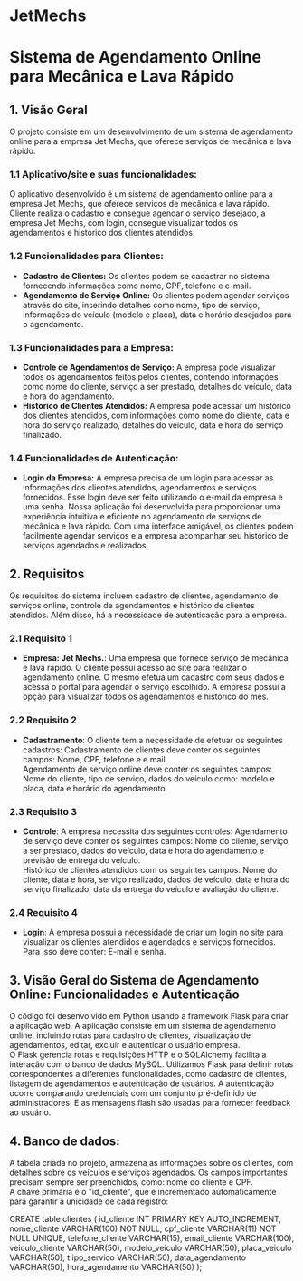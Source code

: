 # JetMechs

# Sistema de Agendamento Online para Mecânica e Lava Rápido

## 1. Visão Geral
O projeto consiste em um desenvolvimento de um sistema de agendamento online para a empresa Jet Mechs, que oferece serviços de mecânica e lava rápido. 

### 1.1 Aplicativo/site e suas funcionalidades:
O aplicativo desenvolvido é um sistema de agendamento online para a empresa Jet Mechs, que oferece serviços de mecânica e lava rápido. Cliente realiza o cadastro e 
consegue agendar o serviço desejado, a empresa Jet Mechs, com login, consegue visualizar todos os agendamentos e histórico dos clientes atendidos.

### 1.2 Funcionalidades para Clientes: 
- **Cadastro de Clientes:** Os clientes podem se cadastrar no sistema fornecendo 
informações como nome, CPF, telefone e e-mail. 
- **Agendamento de Serviço Online:** Os clientes podem agendar serviços através 
do site, inserindo detalhes como nome, tipo de serviço, informações do veículo 
(modelo e placa), data e horário desejados para o agendamento.

### 1.3 Funcionalidades para a Empresa: 
- **Controle de Agendamentos de Serviço:** A empresa pode visualizar todos os 
agendamentos feitos pelos clientes, contendo informações como nome do 
cliente, serviço a ser prestado, detalhes do veículo, data e hora do agendamento. 
- **Histórico de Clientes Atendidos:** A empresa pode acessar um histórico dos 
clientes atendidos, com informações como nome do cliente, data e hora do 
serviço realizado, detalhes do veículo, data e hora do serviço finalizado. 

### 1.4 Funcionalidades de Autenticação: 
- **Login da Empresa:** A empresa precisa de um login para acessar as informações 
dos clientes atendidos, agendamentos e serviços fornecidos. Esse login deve ser 
feito utilizando o e-mail da empresa e uma senha. 
Nossa aplicação foi desenvolvida para proporcionar uma experiência intuitiva e eficiente 
no agendamento de serviços de mecânica e lava rápido. Com uma interface amigável, 
os clientes podem facilmente agendar serviços e a empresa acompanhar seu histórico 
de serviços agendados e realizados.

## 2. Requisitos 
Os requisitos do sistema incluem cadastro de clientes, agendamento de serviços online, 
controle de agendamentos e histórico de clientes atendidos. Além disso, há a 
necessidade de autenticação para a empresa. 

### 2.1 Requisito 1
- **Empresa: Jet Mechs.**: Uma empresa que fornece serviço de mecânica e lava rápido. O cliente possui acesso ao 
site para realizar o agendamento online. O mesmo efetua um cadastro com seus dados e acessa o portal para agendar o serviço escolhido.
A empresa possui a opção para visualizar todos os agendamentos e histórico do mês.  

### 2.2 Requisito  2
- **Cadastramento**: O cliente tem a necessidade de efetuar os seguintes cadastros: 
Cadastramento de clientes deve conter os seguintes campos: Nome, CPF, telefone e e
mail.  
Agendamento de serviço online deve conter os seguintes campos: Nome do cliente, tipo 
de serviço, dados do veículo como: modelo e placa, data e horário do agendamento. 

### 2.3 Requisito  3
- **Controle**: A empresa necessita dos seguintes controles: 
Agendamento de serviço deve conter os seguintes campos: Nome do cliente, serviço a 
ser prestado, dados do veículo, data e hora do agendamento e previsão de entrega do 
veículo.  
Histórico de clientes atendidos com os seguintes campos: Nome do cliente, data e hora, 
serviço realizado, dados de veículo, data e hora do serviço finalizado, data da entrega do 
veículo e avaliação do cliente. 

### 2.4 Requisito 4
- **Login**: A empresa possui a necessidade de criar um login no site para visualizar os clientes 
atendidos e agendados e serviços fornecidos. Para isso deve conter: E-mail e senha.  

## 3. Visão Geral do Sistema de Agendamento Online: Funcionalidades e Autenticação 
O código foi desenvolvido em Python usando a framework Flask para criar a aplicação 
web. A aplicação consiste em um sistema de agendamento online, incluindo rotas para 
cadastro de clientes, visualização de agendamentos, editar, excluir e autenticar o 
usuário empresa.  
O Flask gerencia rotas e requisições HTTP e o SQLAlchemy facilita a interação com o 
banco de dados MySQL. Utilizamos Flask para definir rotas correspondentes a 
diferentes funcionalidades, como cadastro de clientes, listagem de agendamentos e 
autenticação de usuários. A autenticação ocorre comparando credenciais com um 
conjunto pré-definido de administradores. E as mensagens flash são usadas para 
fornecer feedback ao usuário.

## 4. Banco de dados:

A tabela criada no projeto, armazena as informações sobre os clientes, com 
detalhes sobre os veículos e serviços agendados. Os campos importantes precisam 
sempre ser preenchidos, como: nome do cliente e CPF.  
A chave primária é o "id_cliente", que é incrementado automaticamente para garantir a 
unicidade de cada registro:

CREATE table clientes ( 
id_cliente INT PRIMARY KEY AUTO_INCREMENT, 
nome_cliente VARCHAR(100) NOT NULL, 
cpf_cliente VARCHAR(11) NOT NULL UNIQUE, 
telefone_cliente VARCHAR(15), 
email_cliente VARCHAR(100), 
veiculo_cliente VARCHAR(50), 
modelo_veiculo VARCHAR(50), 
placa_veiculo VARCHAR(50), 
t
 ipo_servico VARCHAR(50), 
data_agendamento VARCHAR(50), 
hora_agendamento VARCHAR(50) 
); 

